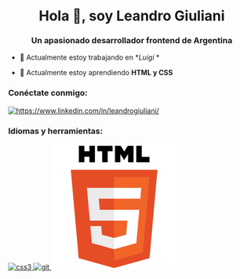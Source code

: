 <h1 align="center">Hola 👋, soy Leandro Giuliani</h1>
<h3 align="center">Un apasionado desarrollador frontend de Argentina</h3>

- 🔭 Actualmente estoy trabajando en \*_Luigi_ \*

- 🌱 Actualmente estoy aprendiendo **HTML y CSS**

<h3 align="left">Conéctate conmigo:</h3>
<p align="left">
<a href="https://linkedin. com/en/https://www.linkedin.com/en/leandrogiuliani/" target="blank"><img align="center" src="https://raw.githubusercontent.com/rahuldkjain/github-profile -readme-generator/master/src/images/icons/Social/linked-in-alt.svg" alt="https://www.linkedin.com/in/leandrogiuliani/" height="30" width="40" /></a>
</p>

<h3 align="left">Idiomas y herramientas:</h3>
<p align="left"> <a href="https://www.w3schools.com/css/" target="_blank" rel="noreferrer"> <img src="https://raw.githubusercontent. com/devicons/devicon/master/icons/css3/css3-original-wordmark.svg" alt="css3" width="40" height="40"/> </a> <a href="https:// git-scm.com/" target="_blank" rel="noreferrer"> <img src="https://www.vectorlogo.zone/logos/git-scm/git-scm-icon.svg" alt=" git" width="40" height="40"/> </a> <a href="https://www.w3.org/html/" target="_blank" rel="noreferrer"> <img src ="https://raw.githubusercontent.com/devicons/devicon/master/icons/html5/html5-original-wordmark.svg" alt="html5" ancho="40" altura="40"/> </a> </p>
